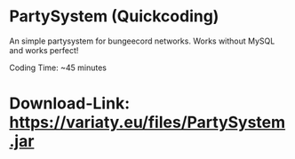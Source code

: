 # PartySystem (Quickcoding)
An simple partysystem for bungeecord networks. Works without MySQL and works perfect!

Coding Time: ~45 minutes
# Download-Link: https://variaty.eu/files/PartySystem.jar
